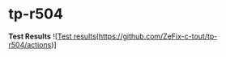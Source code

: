 # tp-r504
**Test Results**
![[Test results](https://github.com/Zefix-c-tout/tp-r504/actions/workflows/pytest.yml/badge.svg)(https://github.com/ZeFix-c-tout/tp-r504/actions)]
